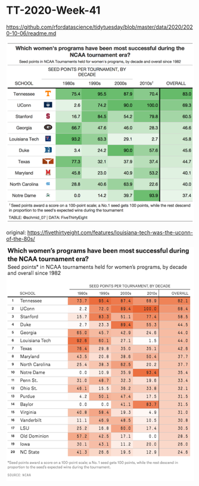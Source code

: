 # TT-2020-Week-41
https://github.com/rfordatascience/tidytuesday/blob/master/data/2020/2020-10-06/readme.md

![](plots/tt_2020_week41.png)

original:
https://fivethirtyeight.com/features/louisiana-tech-was-the-uconn-of-the-80s/

![](img/fivethirtyeight.png)

